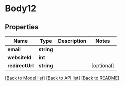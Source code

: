 # Body12

## Properties
Name | Type | Description | Notes
------------ | ------------- | ------------- | -------------
**email** | **string** |  | 
**websiteId** | **int** |  | 
**redirectUrl** | **string** |  | [optional] 

[[Back to Model list]](../README.md#documentation-for-models) [[Back to API list]](../README.md#documentation-for-api-endpoints) [[Back to README]](../README.md)


